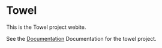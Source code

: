 # Towel

This is the Towel project webite.

See the [Documentation](https://zacharypatten.github.io/Towel/Documentation) Documentation for the towel project.

